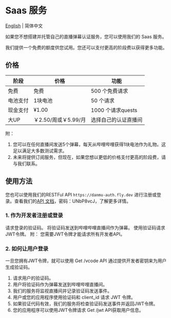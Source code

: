 # Saas 服务
[English](saas.md) | 简体中文

如果您不想搭建并托管自己的直播弹幕认证服务，您可以使用我们的 Saas 服务。

我们提供一个免费的额度供您试用。您还可以支付更高的阶段费以获得更多功能。

## 价格
| 阶段     | 价格               | 功能                 |
| -------- | ------------------ | -------------------- |
| 免费     | 免费               | 500 个免费请求       |
| 电池支付 | 1块电池            | 50 个请求            |
| 现金支付 | ¥1.00              | 1000 个请求quests  |
| 大UP     | ￥2.50/周或￥5.99/月 | 选择自己的认证直播间 |

附： 
1. 您可以在任何直播间发送5个弹幕，每天从哔哩哔哩获得1块电池作为礼物。这足以满足大多数测试需求。 
2. 未来将提供订阅服务，但现在，如果您想以更低的价格支付更高的阶段费，请与我们联系。

## 使用方法
您也可以使用我们的RESTFul API `https://danmu-auth.fly.dev` 进行注册或登录。查看我们的[API 文档](https://krzwk4bbxe.apifox.cn)，密码：UNbP8vcJ，了解更多详情。

### 1. 作为开发者注册或登录
请求登录的验证码。
将验证码发送到哔哩哔哩直播间作为弹幕。
使用验证码请求JWT令牌。
附： 您需要JWT令牌才能请求所有开发者API。

### 2. 如何让用户登录
一旦您拥有JWT令牌，就可以使用 Get /vcode API 通过提供开发者密钥来为用户生成验证码。

1. 请求用户的验证码。
2. 用户将验证码作为弹幕发送到哔哩哔哩直播间。
3. 我们的服务将监视直播间并记录验证码发送事件。
4. 用户或您的应用程序使用验证码和 client_id 请求 JWT 令牌。
5. 如果验证代码有效，我们的服务将检查验证码发送事件并返回JWT令牌。
6. 您的应用程序可以使用JWT令牌请求 Get /jwt API获取用户信息。